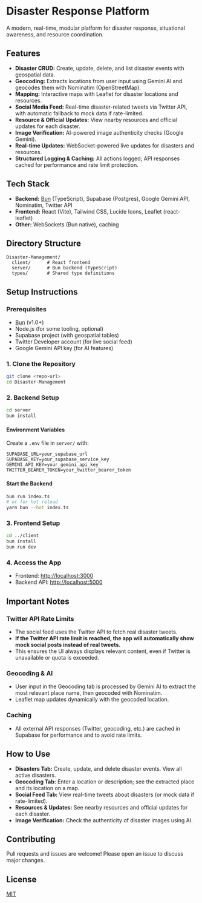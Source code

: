 # Disaster Response Platform

A modern, real-time, modular platform for disaster response, situational awareness, and resource coordination.

## Features
- **Disaster CRUD:** Create, update, delete, and list disaster events with geospatial data.
- **Geocoding:** Extracts locations from user input using Gemini AI and geocodes them with Nominatim (OpenStreetMap).
- **Mapping:** Interactive maps with Leaflet for disaster locations and resources.
- **Social Media Feed:** Real-time disaster-related tweets via Twitter API, with automatic fallback to mock data if rate-limited.
- **Resource & Official Updates:** View nearby resources and official updates for each disaster.
- **Image Verification:** AI-powered image authenticity checks (Google Gemini).
- **Real-time Updates:** WebSocket-powered live updates for disasters and resources.
- **Structured Logging & Caching:** All actions logged; API responses cached for performance and rate limit protection.

## Tech Stack
- **Backend:** [Bun](https://bun.sh/) (TypeScript), Supabase (Postgres), Google Gemini API, Nominatim, Twitter API
- **Frontend:** React (Vite), Tailwind CSS, Lucide Icons, Leaflet (react-leaflet)
- **Other:** WebSockets (Bun native), caching 

## Directory Structure
```
Disaster-Management/
  client/      # React frontend
  server/      # Bun backend (TypeScript)
  types/       # Shared type definitions
```

## Setup Instructions

### Prerequisites
- [Bun](https://bun.sh/) (v1.0+)
- Node.js (for some tooling, optional)
- Supabase project (with geospatial tables)
- Twitter Developer account (for live social feed)
- Google Gemini API key (for AI features)

### 1. Clone the Repository
```sh
git clone <repo-url>
cd Disaster-Management
```

### 2. Backend Setup
```sh
cd server
bun install
```

#### Environment Variables
Create a `.env` file in `server/` with:
```
SUPABASE_URL=your_supabase_url
SUPABASE_KEY=your_supabase_service_key
GEMINI_API_KEY=your_gemini_api_key
TWITTER_BEARER_TOKEN=your_twitter_bearer_token
```

#### Start the Backend
```sh
bun run index.ts
# or for hot reload
yarn bun --hot index.ts
```

### 3. Frontend Setup
```sh
cd ../client
bun install
bun run dev
```

### 4. Access the App
- Frontend: [http://localhost:3000](http://localhost:3000)
- Backend API: [http://localhost:5000](http://localhost:5000)

## Important Notes

### Twitter API Rate Limits
- The social feed uses the Twitter API to fetch real disaster tweets.
- **If the Twitter API rate limit is reached, the app will automatically show mock social posts instead of real tweets.**
- This ensures the UI always displays relevant content, even if Twitter is unavailable or quota is exceeded.

### Geocoding & AI
- User input in the Geocoding tab is processed by Gemini AI to extract the most relevant place name, then geocoded with Nominatim.
- Leaflet map updates dynamically with the geocoded location.

### Caching
- All external API responses (Twitter, geocoding, etc.) are cached in Supabase for performance and to avoid rate limits.

## How to Use
- **Disasters Tab:** Create, update, and delete disaster events. View all active disasters.
- **Geocoding Tab:** Enter a location or description; see the extracted place and its location on a map.
- **Social Feed Tab:** View real-time tweets about disasters (or mock data if rate-limited).
- **Resources & Updates:** See nearby resources and official updates for each disaster.
- **Image Verification:** Check the authenticity of disaster images using AI.

## Contributing
Pull requests and issues are welcome! Please open an issue to discuss major changes.

## License
[MIT](LICENSE)

